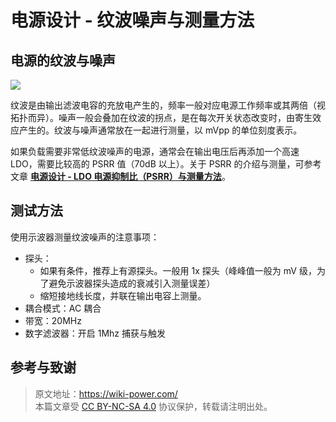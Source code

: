 # 电源设计 - 纹波噪声与测量方法

## 电源的纹波与噪声

![](https://img.wiki-power.com/d/wiki-media/img/20220708164040.png)

纹波是由输出滤波电容的充放电产生的，频率一般对应电源工作频率或其两倍（视拓扑而异）。噪声一般会叠加在纹波的拐点，是在每次开关状态改变时，由寄生效应产生的。纹波与噪声通常放在一起进行测量，以 mVpp 的单位刻度表示。

如果负载需要非常低纹波噪声的电源，通常会在输出电压后再添加一个高速 LDO，需要比较高的 PSRR 值（70dB 以上）。关于 PSRR 的介绍与测量，可参考文章 [**电源设计 - LDO 电源抑制比（PSRR）与测量方法**](https://wiki-power.com/%E7%94%B5%E6%BA%90%E8%AE%BE%E8%AE%A1-LDO%E7%94%B5%E6%BA%90%E6%8A%91%E5%88%B6%E6%AF%94%EF%BC%88PSRR%EF%BC%89%E4%B8%8E%E6%B5%8B%E9%87%8F%E6%96%B9%E6%B3%95)。

## 测试方法

使用示波器测量纹波噪声的注意事项：

- 探头：
  - 如果有条件，推荐上有源探头。一般用 1x 探头（峰峰值一般为 mV 级，为了避免示波器探头造成的衰减引入测量误差）
  - 缩短接地线长度，并联在输出电容上测量。
- 耦合模式：AC 耦合
- 带宽：20MHz
- 数字滤波器：开启 1Mhz 捕获与触发

## 参考与致谢

> 原文地址：<https://wiki-power.com/>  
> 本篇文章受 [CC BY-NC-SA 4.0](https://creativecommons.org/licenses/by/4.0/deed.zh) 协议保护，转载请注明出处。
